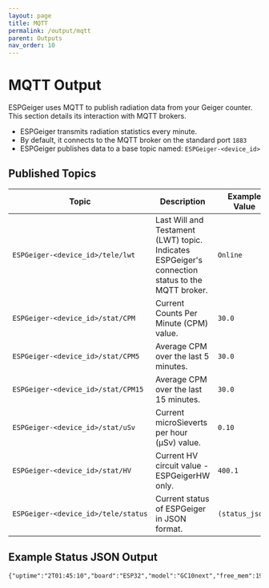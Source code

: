 ```yaml
---
layout: page
title: MQTT
permalink: /output/mqtt
parent: Outputs
nav_order: 10
---
```


# MQTT Output

ESPGeiger uses MQTT to publish radiation data from your Geiger counter. This section details its interaction with MQTT brokers.

- ESPGeiger transmits radiation statistics every minute.
- By default, it connects to the MQTT broker on the standard port `1883`
- ESPGeiger publishes data to a base topic named: `ESPGeiger‑<device_id>`

## Published Topics

| Topic | Description |  Example Value | Publish Interval |
|---|---|---|---|
`ESPGeiger⁠-⁠<device_id>⁠/⁠tele⁠/⁠lwt` | Last Will and Testament (LWT) topic. Indicates ESPGeiger's connection status to the MQTT broker. | `Online` | -
`ESPGeiger⁠-⁠<device_id>⁠/⁠stat⁠/⁠CPM` | Current Counts Per Minute (CPM) value. | `30.0` | 60
`ESPGeiger⁠-⁠<device_id>⁠/⁠stat⁠/⁠CPM5` | Average CPM over the last 5 minutes. | `30.0` | 60
`ESPGeiger⁠-⁠<device_id>⁠/⁠stat⁠/⁠CPM15` | Average CPM over the last 15 minutes. | `30.0` | 60
`ESPGeiger⁠-⁠<device_id>⁠/⁠stat⁠/⁠uSv` | Current microSieverts per hour (μSv) value. | `0.10` | 60
`ESPGeiger⁠-⁠<device_id>⁠/⁠stat⁠/HV` | Current HV circuit value - ESPGeigerHW only. | `400.1` | 60
`ESPGeiger⁠-⁠<device_id>⁠/⁠tele⁠/⁠status` | Current status of ESPGeiger in JSON format. | `(status_json)` | 60

## Example Status JSON Output

```
{"uptime":"2T01:45:10","board":"ESP32","model":"GC10next","free_mem":191552,"ssid":"Wifi","ip":"192.168.1.123","rssi":-24}
````